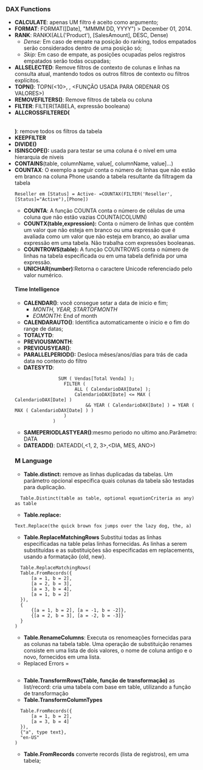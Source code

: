 ### DAX Functions
  - __CALCULATE__: apenas UM filtro é aceito como argumento;
  - __FORMAT__: FORMAT([Date], "MMMM DD, YYYY") >  December 01, 2014.
  - __RANK__: RANKX(ALL('Product'), [SalesAmount], DESC, Dense)
    - _Dense:_ Em caso de empate na posição do ranking, todos empatados serão considerados dentro de uma posição só;
    - _Skip:_ Em caso de empate, as posições ocupadas pelos registros empatados serão todas ocupadas;
  - __ALLSELECTED__: Remove filtros de contexto de colunas e linhas na consulta atual, mantendo todos os outros filtros de contexto ou filtros explícitos. 
  - __TOPN()__: TOPN(<10>, <table>, <FUNÇÃO USADA PARA ORDENAR OS VALORES>)
  - __REMOVEFILTERS()__: Remove filtros de tabela ou coluna
  - __FILTER__: FILTER(TABELA, expressão booleana)
  - __ALLCROSSFILTERED(<table>)__: remove todos os filtros da tabela
  - __KEEPFILTER__
  - __DIVIDE()__
  - __ISINSCOPE():__ usada para testar se uma coluna é o nível em uma hierarquia de niveis
  - __CONTAINS__(table, columnName, value[, columnName, value]…)
  - __COUNTAX__: O exemplo a seguir conta o número de linhas que não estão em branco na coluna Phone usando a tabela resultante da filtragem da tabela 
  ```
  Reseller em [Status] = Active- =COUNTAX(FILTER('Reseller',[Status]="Active"),[Phone])
  ```
  - __COUNTA__: A função COUNTA conta o número de células de uma coluna que não estão vazias COUNTA(COLUMN)
  - __COUNTX(table,expression):__ Conta o número de linhas que contêm um valor que não esteja em branco ou uma expressão que é avaliada como um valor que não esteja em branco, ao avaliar uma expressão em uma tabela. Não trabalha com expressões booleanas. 
  - __COUNTROWS(table):__ A função COUNTROWS conta o número de linhas na tabela especificada ou em uma tabela definida por uma expressão.
  - __UNICHAR(number)__:Retorna o caractere Unicode referenciado pelo valor numérico.   
 #### Time Intelligence
  - __CALENDAR()__: você consegue setar a data de inicio e fim;
    - _MONTH, YEAR, STARTOFMONTH_
    - _EOMONTH_: End of month
  - __CALENDARAUTO()__: Identifica automaticamente o inicio e o fim do range de datas;
  - __TOTALYTD__:
  - __PREVIOUSMONTH__:
  - __PREVIOUSYEAR()__: 
  - __PARALLELPERIOD():__ Desloca mêses/anos/dias para trás de cada data no contexto do filtro
  - __DATESYTD__:
  ```CALCULATE ( 
                  SUM ( Vendas[Total Venda] );
                    FILTER (
                        ALL ( CalendarioDAX[Date] );
                        CalendarioDAX[Date] <= MAX ( CalendarioDAX[Date] )
                            && YEAR ( CalendarioDAX[Date] ) = YEAR ( MAX ( CalendarioDAX[Date] ) )
                    )
                )
 ```
 - __SAMEPERIODLASTYEAR()__:mesmo periodo no ultimo ano.Parâmetro: DATA
 - __DATEADD()__: DATEADD(<dates>,<1, 2, 3>,<DIA, MES, ANO>)  
 ### M Language
  - __Table.distinct:__ remove as linhas duplicadas da tabelas. Um parâmetro opcional especifica quais colunas da tabela são testadas para duplicação. 
  ```
    Table.Distinct(table as table, optional equationCriteria as any) as table
  ```
  - __Table.replace:__
   ```
  Text.Replace(the quick brown fox jumps over the lazy dog, the, a)
   ```
  - __Table.ReplaceMatchingRows__ Substitui todas as linhas especificadas na table pelas linhas fornecidas. As linhas a serem substituídas e as substituições são especificadas em replacements, usando a formatação {old, new}. 
  ```
    Table.ReplaceMatchingRows(
    Table.FromRecords({
        [a = 1, b = 2],
        [a = 2, b = 3],
        [a = 3, b = 4],
        [a = 1, b = 2]
    }),
    {
        {[a = 1, b = 2], [a = -1, b = -2]},
        {[a = 2, b = 3], [a = -2, b = -3]}
    }
)
  ```
  - __Table.RenameColumns__: Executa os renomeações fornecidas para as colunas na tabela table. Uma operação de substituição renames consiste em uma lista de dois valores, o nome de coluna antigo e o novo, fornecidos em uma lista.
  - Replaced Errors = 
  ```Table.ReplaceErrorValues(#"Changed Type", {{"Customer Key", 0}}) in #"Replaced Errors"
  ```
  - __Table.TransformRows(Table, função de transformação)__ as list/record: cria uma tabela com base em table, utilizando a função de transformação
  - __Table.TransformColumnTypes__
  ```Table.TransformColumnTypes(
    Table.FromRecords({
        [a = 1, b = 2],
        [a = 3, b = 4]
    }),
    {"a", type text},
    "en-US"
)
 ```
 - __Table.FromRecords__ converte records (lista de registros), em uma tabela; 

